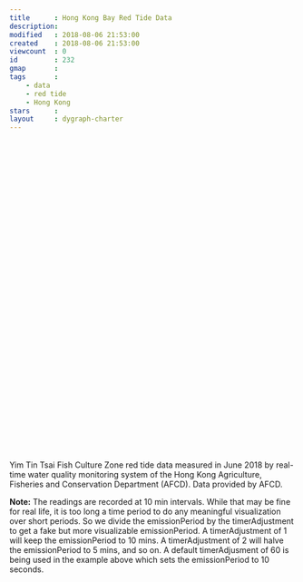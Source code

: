 ```yaml
---
title      : Hong Kong Bay Red Tide Data
description: 
modified   : 2018-08-06 21:53:00
created    : 2018-08-06 21:53:00
viewcount  : 0
id         : 232
gmap       : 
tags       :
    - data
    - red tide
    - Hong Kong
stars      : 
layout     : dygraph-charter
---
```


<script>
    const ranger = function() {
        const val = document.querySelector('input[name="time"]').value;
        
        const range = [
            ['10 mins', 600000],
            ['5 mins', 300000],
            ['2 mins', 120000],
            ['1 min', 60000],
            ['30 secs', 30000],
            ['10 secs', 10000],
            ['5 secs', 5000],
            ['1 sec', 1000]
        ];

        document.getElementById('timerAdjustment').innerText = range[val][0];
    };
</script>

<div id="graphdiv2" style="width: 960px; height: 540px; margin-bottom: 24px;"></div>

<!--
<select name="sonde">
    <option value="">choose a sonde…</option>
    <option value="Upper">Upper</option>
    <option value="Lower">Lower</option>
</select>

<input type="range" name="time" min="0" max="7" step="1" onchange="ranger();">
<div id="timerAdjustment" style="width: 100px; height: 25px; border: 1px solid black;"></div>
-->

Yim Tin Tsai Fish Culture Zone red tide data measured in June 2018 by real-time water quality monitoring system of the Hong Kong Agriculture, Fisheries and Conservation Department (AFCD). Data provided by AFCD.

**Note:** The readings are recorded at 10 min intervals. While that may be fine for real life, it is too long a time period to do any meaningful visualization over short periods. So we divide the emissionPeriod by the timerAdjustment to get a fake but more visualizable emissionPeriod. A timerAdjustment of 1 will keep the emissionPeriod to 10 mins. A timerAdjustment of 2 will halve the emissionPeriod to 5 mins, and so on. A default timerAdjusment of 60 is being used in the example above which sets the emissionPeriod to 10 seconds.